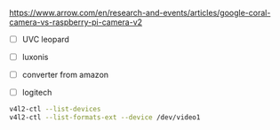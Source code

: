 https://www.arrow.com/en/research-and-events/articles/google-coral-camera-vs-raspberry-pi-camera-v2


- [ ] UVC leopard
- [ ] luxonis
- [ ] converter from amazon
- [ ] logitech 



```zsh
v4l2-ctl --list-devices
v4l2-ctl --list-formats-ext --device /dev/video1
```

```
